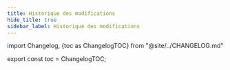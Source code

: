 ```yaml
---
title: Historique des modifications
hide_title: true
sidebar_label: Historique des modifications
---
```


import Changelog, {toc as ChangelogTOC} from "@site/../CHANGELOG.md"

<Changelog />

export const toc = ChangelogTOC;
